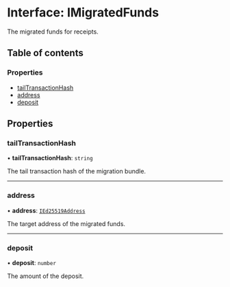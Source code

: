 # Interface: IMigratedFunds

The migrated funds for receipts.

## Table of contents

### Properties

- [tailTransactionHash](IMigratedFunds.md#tailtransactionhash)
- [address](IMigratedFunds.md#address)
- [deposit](IMigratedFunds.md#deposit)

## Properties

### tailTransactionHash

• **tailTransactionHash**: `string`

The tail transaction hash of the migration bundle.

___

### address

• **address**: [`IEd25519Address`](IEd25519Address.md)

The target address of the migrated funds.

___

### deposit

• **deposit**: `number`

The amount of the deposit.
